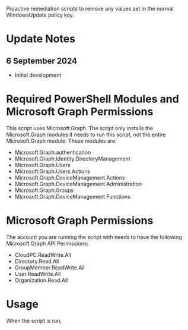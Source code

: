 Proactive remediation scripts to remove any values set in the normal WindowsUpdate policy key.

# Update Notes

## 6 September 2024
- Initial development

# Required PowerShell Modules and Microsoft Graph Permissions

This script uses Microsoft.Graph. The script only installs the Microsoft.Graph modules it needs to run this script, not the entire Microsoft.Graph module. These modules are:

- Microsoft.Graph.authentication 
- Microsoft.Graph.Identity.DirectoryManagement
- Microsoft.Graph.Users
- Microsoft.Graph.Users.Actions
- Microsoft.Graph.DeviceManagement.Actions
- Microsoft.Graph.DeviceManagement.Administration
- Microsoft.Graph.Groups
- Microsoft.Graph.DeviceManagement.Functions 


# Microsoft Graph Permissions

The account you are running the script with needs to have the following Microsoft Graph API Permissions:

- CloudPC.ReadWrite.All
- Directory.Read.All
- GroupMember.ReadWrite.All
- User.ReadWrite.All
- Organization.Read.All 

# Usage

When the script is run, 
